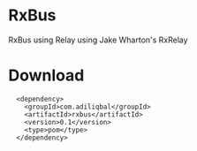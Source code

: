 # RxBus
RxBus using Relay using Jake Wharton's RxRelay

# Download
``` maven
  <dependency>
    <groupId>com.adiliqbal</groupId>
    <artifactId>rxbus</artifactId>
    <version>0.1</version>
    <type>pom</type>
  </dependency>
```
